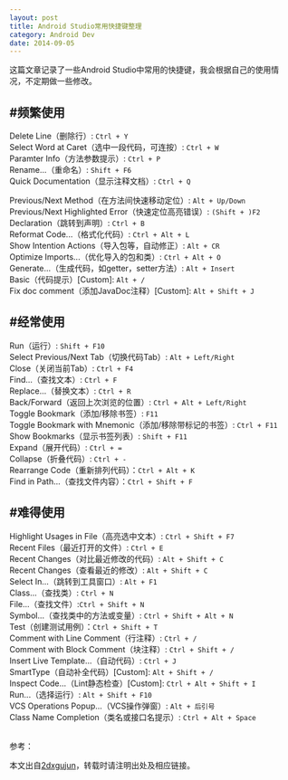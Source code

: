 ```yaml
---
layout: post
title: Android Studio常用快捷键整理
category: Android Dev
date: 2014-09-05
---
```



这篇文章记录了一些Android Studio中常用的快捷键，我会根据自己的使用情况，不定期做一些修改。

#频繁使用
---
Delete Line（删除行）: `Ctrl + Y`<br/>
Select Word at Caret（选中一段代码，可连按）: `Ctrl + W`<br/>
Paramter Info（方法参数提示）: `Ctrl + P`<br/>
Rename...（重命名）: `Shift + F6`<br/>
Quick Documentation（显示注释文档）: `Ctrl + Q`<br/>

<!-- more -->

Previous/Next Method（在方法间快速移动定位）: `Alt + Up/Down`<br/>
Previous/Next Highlighted Error（快速定位高亮错误）: `(Shift + )F2`<br/>
Declaration（跳转到声明）: `Ctrl + B`<br/>
Reformat Code...（格式化代码）: `Ctrl + Alt + L`<br/>
Show Intention Actions（导入包等，自动修正）: `Alt + CR`<br/>
Optimize Imports...（优化导入的包和类）: `Ctrl + Alt + O`<br/>
Generate...（生成代码，如getter，setter方法）: `Alt + Insert`<br/>
Basic（代码提示）[Custom]: `Alt + /`<br/>
Fix doc comment（添加JavaDoc注释）[Custom]: `Alt + Shift + J`<br/>

#经常使用
---
Run（运行）: `Shift + F10`<br/>
Select Previous/Next Tab（切换代码Tab）: `Alt + Left/Right`<br/>
Close（关闭当前Tab）: `Ctrl + F4`<br/>
Find...（查找文本）: `Ctrl + F`<br/>
Replace...（替换文本）: `Ctrl + R`<br/>
Back/Forward（返回上次浏览的位置）: `Ctrl + Alt + Left/Right`<br/>
Toggle Bookmark（添加/移除书签）: `F11`<br/>
Toggle Bookmark with Mnemonic（添加/移除带标记的书签）: `Ctrl + F11`<br/>
Show Bookmarks（显示书签列表）: `Shift + F11`<br/>
Expand（展开代码）: `Ctrl + =`<br/>
Collapse（折叠代码）: `Ctrl + -`<br/>
Rearrange Code（重新排列代码）：`Ctrl + Alt + K`<br/>
Find in Path...（查找文件内容）：`Ctrl + Shift + F`<br/>

#难得使用
---
Highlight Usages in File（高亮选中文本）: `Ctrl + Shift + F7`<br/>
Recent Files（最近打开的文件）: `Ctrl + E`<br/>
Recent Changes（对比最近修改的代码）: `Alt + Shift + C`<br/>
Recent Changes（查看最近的修改）: `Alt + Shift + C`<br/>
Select In...（跳转到工具窗口）: `Alt + F1`<br/>
Class...（查找类）: `Ctrl + N`<br/>
File...（查找文件）:`Ctrl + Shift + N`<br/>
Symbol...（查找类中的方法或变量）: `Ctrl + Shift + Alt + N`<br/>
Test（创建测试用例）：`Ctrl + Shift + T`<br/>
Comment with Line Comment（行注释）: `Ctrl + /`<br/>
Comment with Block Comment（块注释）: `Ctrl + Shift + /`<br/>
Insert Live Template...（自动代码）: `Ctrl + J`<br/>
SmartType（自动补全代码）[Custom]: `Alt + Shift + /`<br/>
Inspect Code...（Lint静态检查）[Custom]: `Ctrl + Alt + Shift + I`<br/>
Run...（选择运行）: `Alt + Shift + F10`<br/>
VCS Operations Popup...（VCS操作弹窗）: `Alt + 后引号`<br/>
Class Name Completion（类名或接口名提示）: `Ctrl + Alt + Space`<br/>


<br/>
参考：

本文出自[2dxgujun](http://github.com/2dxgujun)，转载时请注明出处及相应链接。